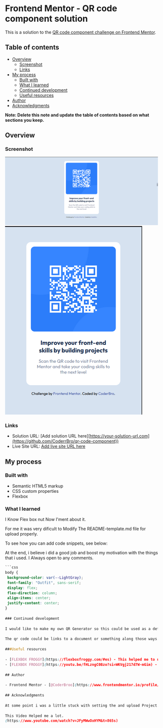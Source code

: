 # Frontend Mentor - QR code component solution

This is a solution to the [QR code component challenge on Frontend Mentor](https://www.frontendmentor.io/challenges/qr-code-component-iux_sIO_H).

## Table of contents

- [Overview](#overview)
  - [Screenshot](#screenshot)
  - [Links](#links)
- [My process](#my-process)
  - [Built with](#HTML5-CSS3)
  - [What I learned](#what-i-learned)
  - [Continued development](#continued-development)
  - [Useful resources](#useful-resources)
- [Author](#CoderBro)
- [Acknowledgments](#acknowledgments)

**Note: Delete this note and update the table of contents based on what sections you keep.**

## Overview

### Screenshot

![](./My-Screenshot.png)
![](./Mobile-view.png)

### Links

- Solution URL: [Add solution URL here][https://your-solution-url.com](https://github.com/CoderrBro/qr-code-component))
- Live Site URL: [Add live site URL here](https://your-live-site-url.com)

## My process

### Built with

- Semantic HTML5 markup
- CSS custom properties
- Flexbox

### What I learned
I Know Flex box nut Now I'ment about it.

For me it was very dificult to Modify The README-template.md file for upload properly.

To see how you can add code snippets, see below:

At the end, i believe i did a good job and boost my motivation with the things that i used.
I Always open to any comments.

```css
```css
body {
 background-color: var(--LightGray);
 font-family: "Outfit", sans-serif;
 display: flex;
 flex-direction: column;
 align-items: center;
 justify-content: center;
}

### Continued development

I would like to make my own QR Generator so this could be used as a default template.

The qr code could be links to a document or something along those ways. Going to think about something useful that could come in handy.

###Useful resources

- [FLEXBOX FROGGY](https://flexboxfroggy.com/#es) - This helped me to understand better how to use flexbox.
- [FLEXBOX FROGGY](https://youtu.be/fHLzngC0Bzo?si=WKVgj217d7W-mGim) - This Video helped me to understand better how to use flexbox.Mirpu-11, Block-B, Street-12, Dhaka-1216, Bangladesh

## Author

- Frontend Mentor - [@CoderBroo](https://www.frontendmentor.io/profile/CoderBroo)

## Acknowledgments

At some point i was a little stuck with setting the and upload Project.

This Video Helped me a lot.
(https://www.youtube.com/watch?v=JFyMWwOxHYM&t=865s)
